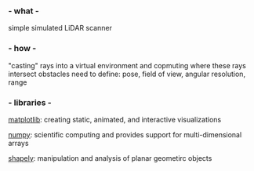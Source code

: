 ### - what -
simple simulated LiDAR scanner <p>

### - how -
"casting" rays into a virtual environment and copmuting where these rays intersect obstacles
need to define: pose, field of view, angular resolution, range

### - libraries -
[matplotlib](https://matplotlib.org/stable/): creating static, animated, and interactive visualizations <p>
[numpy](https://numpy.org/devdocs/): scientific computing and provides support for multi-dimensional arrays <p>
[shapely](https://shapely.readthedocs.io/en/stable/index.html): manipulation and analysis of planar geometirc objects<p>
